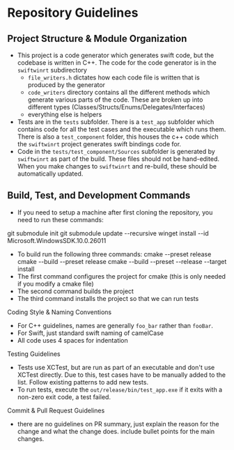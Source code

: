   # Repository Guidelines
  
  ## Project Structure & Module Organization

  - This project is a code generator which generates swift code, but the codebase is written in C++. The code for the code generator is in the `swiftwinrt` subdirectory
     - `file_writers.h` dictates how each code file is written that is produced by the generator
     - `code_writers` directory contains all the different methods which generate various parts of the code. These are broken up into different types (Classes/Structs/Enums/Delegates/Interfaces)
     - everything else is helpers
  - Tests are in the `tests` subfolder. There is a `test_app` subfolder which contains code for all the test cases and the executable which runs them. There is also a `test_component` folder, this houses the c++ code which the `swiftwinrt` project generates swift bindings code for.
  - Code in the `tests/test_component/Sources` subfolder is generated by `swiftwinrt` as part of the build. These files should not be hand-edited. When you make changes to `swiftwinrt` and re-build, these should be automatically updated.

  ## Build, Test, and Development Commands

  - If you need to setup a machine after first cloning the repository, you need to run these commands:

  git submodule init
  git submodule update --recursive
  winget install --id Microsoft.WindowsSDK.10.0.26011

  - To build run the following three commands: 
     cmake --preset release
     cmake --build --preset release
     cmake --build --preset --release --target install
  - The first command configures the project for cmake (this is only needed if you modify a cmake file)
  - The second command builds the project
  - The third command installs the project so that we can run tests


  Coding Style & Naming Conventions

  - For C++ guidelines, names are generally `foo_bar` rather than `fooBar`. 
  - For Swift, just standard swift naming of camelCase
  - All code uses 4 spaces for indentation
  
  Testing Guidelines

  - Tests use XCTest, but are run as part of an executable and don't use XCTest directly. Due to this, test cases have to be manually added to the list. Follow existing patterns to add new tests.
  - To run tests, execute the `out/release/bin/test_app.exe` if it exits with a non-zero exit code, a test failed.

  Commit & Pull Request Guidelines

  - there are no guidelines on PR summary, just explain the reason for the change and what the change does. include bullet points for the main changes.
